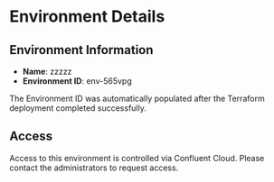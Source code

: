 # Environment Details

## Environment Information

- **Name**: zzzzz
- **Environment ID**: env-565vpg

The Environment ID was automatically populated after the Terraform deployment completed successfully.

## Access

Access to this environment is controlled via Confluent Cloud. Please contact the administrators to request access.
